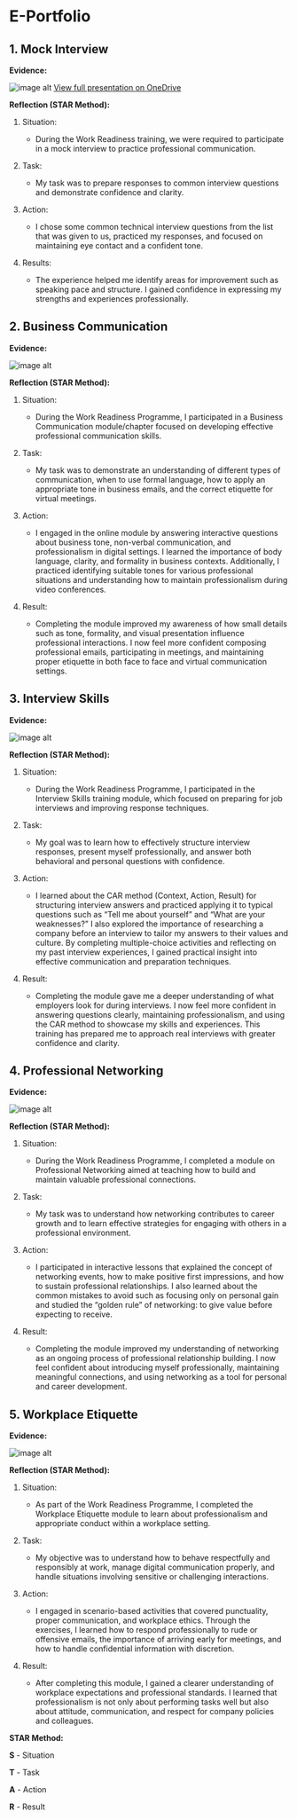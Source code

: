 # E-Portfolio
**1. Mock Interview**
-
**Evidence:**


![image alt](https://github.com/222582731/E-Portfolio/blob/main/presentation%20screenshot.png)
[View full presentation on OneDrive](https://1drv.ms/p/c/3bad3bc429e937b8/EXs4pVlDTYlNgGAUy4sSLa0ByD99B-NmJw8oesJa_7SOhA?e=MIZ6hb)

**Reflection (STAR Method):**

1. Situation: 
   * During the Work Readiness training, we were required to participate in a mock interview to practice professional communication.

2. Task:
   * My task was to prepare responses to common interview questions and demonstrate confidence and clarity.

3. Action:
   * I chose some common technical interview questions from the list that was given to us, practiced my responses, and focused on maintaining eye contact and a confident tone.

4. Results:
   * The experience helped me identify areas for improvement such as speaking pace and structure. I gained confidence in expressing my strengths and experiences professionally.


**2. Business Communication**
-

**Evidence:**

![image alt](https://github.com/222582731/E-Portfolio/blob/main/business%20communication.png)

**Reflection (STAR Method):**

1. Situation:
    * During the Work Readiness Programme, I participated in a Business Communication module/chapter focused on developing effective professional communication skills.
  
2. Task:
   * My task was to demonstrate an understanding of different types of communication, when to use formal language, how to apply an appropriate tone in business emails, and the correct etiquette for virtual meetings.

3. Action:
   * I engaged in the online module by answering interactive questions about business tone, non-verbal communication, and professionalism in digital settings.
I learned the importance of body language, clarity, and formality in business contexts.
Additionally, I practiced identifying suitable tones for various professional situations and understanding how to maintain professionalism during video conferences.

4. Result:
   * Completing the module improved my awareness of how small details such as tone, formality, and visual presentation influence professional interactions.
I now feel more confident composing professional emails, participating in meetings, and maintaining proper etiquette in both face to face and virtual communication settings.

**3. Interview Skills**
-

**Evidence:**

![image alt](https://github.com/222582731/E-Portfolio/blob/main/interview%20skilss.png)

**Reflection (STAR Method):**

1. Situation:
   * During the Work Readiness Programme, I participated in the Interview Skills training module, which focused on preparing for job interviews and improving response techniques.

2. Task:
   * My goal was to learn how to effectively structure interview responses, present myself professionally, and answer both behavioral and personal questions with confidence.
  
3. Action:
   * I learned about the CAR method (Context, Action, Result) for structuring interview answers and practiced applying it to typical questions such as “Tell me about yourself” and “What are your weaknesses?”
I also explored the importance of researching a company before an interview to tailor my answers to their values and culture.
By completing multiple-choice activities and reflecting on my past interview experiences, I gained practical insight into effective communication and preparation techniques.

4. Result:
   * Completing the module gave me a deeper understanding of what employers look for during interviews.
I now feel more confident in answering questions clearly, maintaining professionalism, and using the CAR method to showcase my skills and experiences.
This training has prepared me to approach real interviews with greater confidence and clarity.

**4. Professional Networking**
-

**Evidence:**

![image alt](https://github.com/222582731/E-Portfolio/blob/main/proffesional%20networking.png)

**Reflection (STAR Method):**

1. Situation:
   * During the Work Readiness Programme, I completed a module on Professional Networking aimed at teaching how to build and maintain valuable professional connections.
  
2. Task:
   * My task was to understand how networking contributes to career growth and to learn effective strategies for engaging with others in a professional environment.

3. Action:
   * I participated in interactive lessons that explained the concept of networking events, how to make positive first impressions, and how to sustain professional relationships.
I also learned about the common mistakes to avoid such as focusing only on personal gain and studied the “golden rule” of networking: to give value before expecting to receive.

4. Result:
   * Completing the module improved my understanding of networking as an ongoing process of professional relationship building.
I now feel confident about introducing myself professionally, maintaining meaningful connections, and using networking as a tool for personal and career development.


**5. Workplace Etiquette**
-

**Evidence:**

![image alt](https://github.com/222582731/E-Portfolio/blob/main/work%20etiquette.png)

**Reflection (STAR Method):**

1. Situation:
   * As part of the Work Readiness Programme, I completed the Workplace Etiquette module to learn about professionalism and appropriate conduct within a workplace setting.
  
2. Task:
   * My objective was to understand how to behave respectfully and responsibly at work, manage digital communication properly, and handle situations involving sensitive or challenging interactions.
  
3. Action:
   * I engaged in scenario-based activities that covered punctuality, proper communication, and workplace ethics.
Through the exercises, I learned how to respond professionally to rude or offensive emails, the importance of arriving early for meetings, and how to handle confidential information with discretion.

4. Result:
   * After completing this module, I gained a clearer understanding of workplace expectations and professional standards.
I learned that professionalism is not only about performing tasks well but also about attitude, communication, and respect for company policies and colleagues.



**STAR Method:**

**S** - Situation

**T** - Task

**A** - Action

**R** - Result
